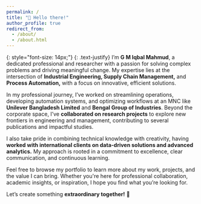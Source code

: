 ```yaml
---
permalink: /
title: "👋 Hello there!"
author_profile: true
redirect_from:
  - /about/
  - /about.html
---
```

<!-- <span style="font-size: 14px;"> -->
{: style="font-size: 14px;"}
{: .text-justify}
I’m **G M Iqbal Mahmud**, a dedicated professional and researcher with a passion for solving complex problems and driving meaningful change. My expertise lies at the intersection of **Industrial Engineering, Supply Chain Management,** and **Process Automation,** with a focus on innovative, efficient solutions.

In my professional journey, I’ve worked on streamlining operations, developing automation systems, and optimizing workflows at an MNC like **Unilever Bangladesh Limited** and **Bengal Group of Industries**. Beyond the corporate space, I’ve **collaborated on research projects** to explore new frontiers in engineering and management, contributing to several publications and impactful studies.

I also take pride in combining technical knowledge with creativity, having **worked with international clients on data-driven solutions and advanced analytics.** My approach is rooted in a commitment to excellence, clear communication, and continuous learning.

Feel free to browse my portfolio to learn more about my work, projects, and the value I can bring. Whether you're here for professional collaboration, academic insights, or inspiration, I hope you find what you’re looking for.

Let’s create something **extraordinary together!** 💪

<!-- </span> -->

<!-- I’m **G M Iqbal Mahmud**, a dedicated professional and researcher with a passion for solving complex problems and driving meaningful change. My expertise lies at the intersection of **Industrial Engineering**, **Supply Chain Management**, and **Process Automation**, with a focus on innovative, efficient solutions.

---

## 📍 **Professional Journey**
{: .text-justify}
I have extensive experience working in both corporate and academic settings, including positions at **Unilever Bangladesh Limited**. Below are some of the areas where I’ve made a significant impact:

- **Streamlining Operations**: Developed and optimized workflows for better efficiency.
- **Process Automation**: Led the creation of automation systems to reduce time and cost.
- **Supply Chain Optimization**: Enhanced supply chain processes through data-driven solutions.

---

## 🔬 **Research & Publications**
{: .text-justify}
Beyond my corporate work, I am deeply committed to advancing knowledge in my field. I have contributed to several research projects, exploring new frontiers in engineering and management. My efforts have led to impactful publications and studies, furthering the understanding of key industry issues.

- **Collaborative Research Projects**: Worked with academic institutions to explore new methodologies.
- **Publications**: Contributed to peer-reviewed journals and industry studies.

---

## 🌍 **Global Collaboration**
{: .text-justify}
I also take pride in combining technical knowledge with creativity, having worked with **international clients** to deliver data-driven solutions and advanced analytics. My approach is rooted in:

- **Clear Communication**: Ensuring every stakeholder is aligned.
- **Commitment to Excellence**: Maintaining high standards across all projects.
- **Continuous Learning**: Staying at the forefront of technological advancements.

---

## 🎯 **Let’s Create Something Extraordinary Together!** -->
